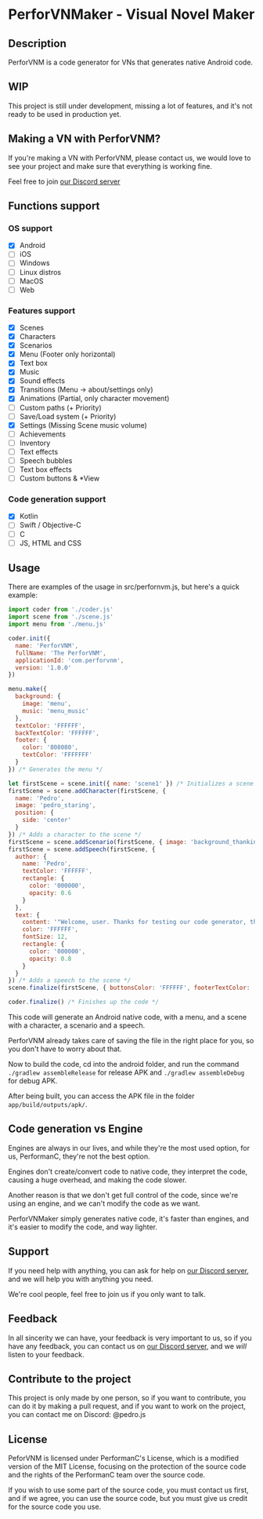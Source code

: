 # PerforVNMaker - Visual Novel Maker

## Description

PerforVNM is a code generator for VNs that generates native Android code.

## WIP

This project is still under development, missing a lot of features, and it's not ready to be used in production yet.

## Making a VN with PerforVNM?

If you're making a VN with PerforVNM, please contact us, we would love to see your project and make sure that everything is working fine.

Feel free to join [our Discord server](https://discord.gg/uPveNfTuCJ)

## Functions support

### OS support

- [x] Android
- [ ] iOS
- [ ] Windows
- [ ] Linux distros
- [ ] MacOS
- [ ] Web

### Features support

- [x] Scenes
- [x] Characters
- [x] Scenarios
- [x] Menu (Footer only horizontal)
- [x] Text box
- [x] Music
- [x] Sound effects
- [x] Transitions (Menu -> about/settings only)
- [x] Animations (Partial, only character movement)
- [ ] Custom paths (+ Priority)
- [ ] Save/Load system (+ Priority)
- [x] Settings (Missing Scene music volume)
- [ ] Achievements
- [ ] Inventory
- [ ] Text effects
- [ ] Speech bubbles
- [ ] Text box effects
- [ ] Custom buttons & *View

### Code generation support

- [x] Kotlin
- [ ] Swift / Objective-C
- [ ] C
- [ ] JS, HTML and CSS

## Usage

There are examples of the usage in src/perfornvm.js, but here's a quick example:

```js
import coder from './coder.js'
import scene from './scene.js'
import menu from './menu.js'

coder.init({
  name: 'PerforVNM',
  fullName: 'The PerforVNM',
  applicationId: 'com.perforvnm',
  version: '1.0.0'
})

menu.make({
  background: {
    image: 'menu',
    music: 'menu_music'
  },
  textColor: 'FFFFFF',
  backTextColor: 'FFFFFF',
  footer: {
    color: '808080',
    textColor: 'FFFFFFF'
  }
}) /* Generates the menu */

let firstScene = scene.init({ name: 'scene1' }) /* Initializes a scene */
firstScene = scene.addCharacter(firstScene, {
  name: 'Pedro',
  image: 'pedro_staring',
  position: {
    side: 'center'
  }
}) /* Adds a character to the scene */
firstScene = scene.addScenario(firstScene, { image: 'background_thanking' }) /* Adds a scenario to the scene */
firstScene = scene.addSpeech(firstScene, {
  author: {
    name: 'Pedro',
    textColor: 'FFFFFF',
    rectangle: {
      color: '000000',
      opacity: 0.6
    }
  },
  text: {
    content: '"Welcome, user. Thanks for testing our code generator, this is an *basic*\n example of usage of the PerforVNM."',
    color: 'FFFFFF',
    fontSize: 12,
    rectangle: {
      color: '000000',
      opacity: 0.8
    }
  }
}) /* Adds a speech to the scene */
scene.finalize(firstScene, { buttonsColor: 'FFFFFF', footerTextColor: 'FFFFFF' }) /* Writes the scene */

coder.finalize() /* Finishes up the code */
```

This code will generate an Android native code, with a menu, and a scene with a character, a scenario and a speech.

PerforVNM already takes care of saving the file in the right place for you, so you don't have to worry about that.

Now to build the code, cd into the android folder, and run the command `./gradlew assembleRelease` for release APK and `./gradlew assembleDebug` for debug APK.

After being built, you can access the APK file in the folder `app/build/outputs/apk/`.

## Code generation vs Engine

Engines are always in our lives, and while they're the most used option, for us, PerformanC, they're not the best option.

Engines don't create/convert code to native code, they interpret the code, causing a huge overhead, and making the code slower.

Another reason is that we don't get full control of the code, since we're using an engine, and we can't modify the code as we want.

PerforVNMaker simply generates native code, it's faster than engines, and it's easier to modify the code, and way lighter.

## Support

If you need help with anything, you can ask for help on [our Discord server](https://discord.gg/uPveNfTuCJ), and we will help you with anything you need.

We're cool people, feel free to join us if you only want to talk.

## Feedback

In all sincerity we can have, your feedback is very important to us, so if you have any feedback, you can contact us on [our Discord server](https://discord.gg/uPveNfTuCJ), and we *will* listen to your feedback.

## Contribute to the project

This project is only made by one person, so if you want to contribute, you can do it by making a pull request, and if you want to work on the project, you can contact me on Discord: @pedro.js

## License

PeforVNM is licensed under PerformanC's License, which is a modified version of the MIT License, focusing on the protection of the source code and the rights of the PerformanC team over the source code.

If you wish to use some part of the source code, you must contact us first, and if we agree, you can use the source code, but you must give us credit for the source code you use.
